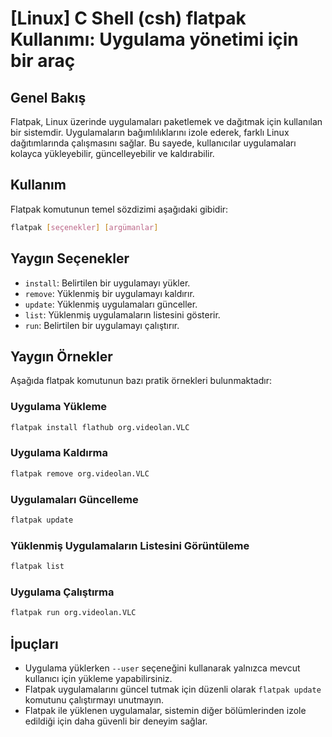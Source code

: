 # [Linux] C Shell (csh) flatpak Kullanımı: Uygulama yönetimi için bir araç

## Genel Bakış
Flatpak, Linux üzerinde uygulamaları paketlemek ve dağıtmak için kullanılan bir sistemdir. Uygulamaların bağımlılıklarını izole ederek, farklı Linux dağıtımlarında çalışmasını sağlar. Bu sayede, kullanıcılar uygulamaları kolayca yükleyebilir, güncelleyebilir ve kaldırabilir.

## Kullanım
Flatpak komutunun temel sözdizimi aşağıdaki gibidir:

```bash
flatpak [seçenekler] [argümanlar]
```

## Yaygın Seçenekler
- `install`: Belirtilen bir uygulamayı yükler.
- `remove`: Yüklenmiş bir uygulamayı kaldırır.
- `update`: Yüklenmiş uygulamaları günceller.
- `list`: Yüklenmiş uygulamaların listesini gösterir.
- `run`: Belirtilen bir uygulamayı çalıştırır.

## Yaygın Örnekler
Aşağıda flatpak komutunun bazı pratik örnekleri bulunmaktadır:

### Uygulama Yükleme
```bash
flatpak install flathub org.videolan.VLC
```

### Uygulama Kaldırma
```bash
flatpak remove org.videolan.VLC
```

### Uygulamaları Güncelleme
```bash
flatpak update
```

### Yüklenmiş Uygulamaların Listesini Görüntüleme
```bash
flatpak list
```

### Uygulama Çalıştırma
```bash
flatpak run org.videolan.VLC
```

## İpuçları
- Uygulama yüklerken `--user` seçeneğini kullanarak yalnızca mevcut kullanıcı için yükleme yapabilirsiniz.
- Flatpak uygulamalarını güncel tutmak için düzenli olarak `flatpak update` komutunu çalıştırmayı unutmayın.
- Flatpak ile yüklenen uygulamalar, sistemin diğer bölümlerinden izole edildiği için daha güvenli bir deneyim sağlar.